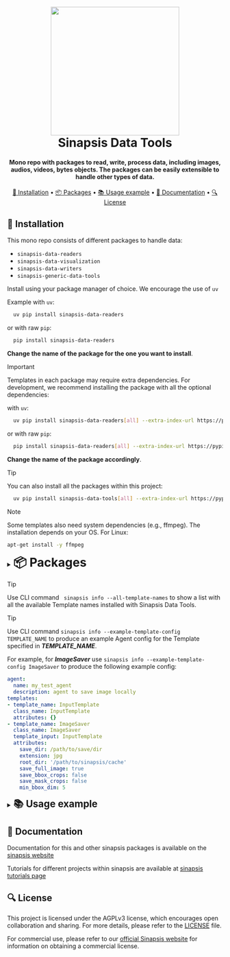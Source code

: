 <h1 align="center">
<br>
<a href="https://sinapsis.tech/">
  <img
    src="https://github.com/Sinapsis-AI/brand-resources/blob/main/sinapsis_logo/4x/logo.png?raw=true"
    alt="" width="300">
</a>

<br>
Sinapsis Data Tools
<br>
</h1>

<h4 align="center"> Mono repo with packages to read, write, process data, including images, audios, videos, bytes objects. The packages
can be easily extensible to handle other types of data.</h4>

<p align="center">
<a href="#installation">🐍 Installation</a> •
<a href="#packages">📦 Packages</a> •
<a href="#usage">📚 Usage example</a> •
<a href="#documentation">📙 Documentation</a> •
<a href="#license">🔍 License</a>
</p>

<h2 id="installation">🐍 Installation</h2>

This mono repo consists of different packages to handle data:

* <code>sinapsis-data-readers</code>
* <code>sinapsis-data-visualization</code>
* <code>sinapsis-data-writers</code>
* <code>sinapsis-generic-data-tools</code>

Install using your package manager of choice. We encourage the use of <code>uv</code>

Example with <code>uv</code>:

```bash
  uv pip install sinapsis-data-readers
```
 or with raw <code>pip</code>:
```bash
  pip install sinapsis-data-readers
```
</details>

**Change the name of the package for the one you want to install**.

> [!IMPORTANT]
> Templates in each package may require extra dependencies. For development, we recommend installing the package with all the optional dependencies:
>

with <code>uv</code>:

```bash
  uv pip install sinapsis-data-readers[all] --extra-index-url https://pypi.sinapsis.tech
```
 or with raw <code>pip</code>:
```bash
  pip install sinapsis-data-readers[all] --extra-index-url https://pypi.sinapsis.tech
```
</details>

**Change the name of the package accordingly**.

> [!TIP]
> You can also install all the packages within this project:
>
```bash
  uv pip install sinapsis-data-tools[all] --extra-index-url https://pypi.sinapsis.tech
```
> [!NOTE]
> Some templates also need system dependencies (e.g., ffmpeg). The installation
> depends on your OS. For Linux:
>
```bash
apt-get install -y ffmpeg
```

<details id='packages'><summary><strong><span style="font-size: 2.0em;"> 📦 Packages</span></strong></summary>


- **Sinapsis Data Readers**
    - **Audio Readers**\
    _Read audio files from several formats using Pydub, Soundfile, among others._
    - **Dataset Readers**\
    _Read and manipulate tabular datasets from the scikit libraries, among others._
    - **Image Readers**\
    _Read and manipulate images from COCO, paths in CSVs, whole folders, etc._
    - **Text Readers**\
    _Read text data from a simple string and other sources._
    - **Video Readers**\
    _Read videoframes using CV2, Dali, FFMPEG, Torch, among others._

- **Sinapsis Data Visualization**\
_Visualize data distributions and manifolds, as well as draw all kinds of annotations on images, such as bounding boxes, keypoints, labels, oriented bounding boxes, segmentation masks, etc._
- **Sinapsis Data Writers**\
_Write data to many kinds of files._
    - **Annotation Writers**\
    _Save text annotations to JSON, geometries to polygons, etc._
    - **Audio Writers**\
    _Save to audio files using Soundfile, among others._
    - **Image Writers**
    _Save to image files using CV2, among others._
    - **Video Writers**\
    _Save to video files using CV2 or FFMPEG, among others._
- **Sinapsis Generic Data Tools**\
_Wide range of miscellaneous tools to manipulate your data._
</details>

> [!TIP]
> Use CLI command ``` sinapsis info --all-template-names``` to show a list with all the available Template names installed with Sinapsis Data Tools.

> [!TIP]
> Use CLI command ```sinapsis info --example-template-config TEMPLATE_NAME``` to produce an example Agent config for the Template specified in ***TEMPLATE_NAME***.

For example, for ***ImageSaver*** use ```sinapsis info --example-template-config ImageSaver``` to produce the following example config:


```yaml
agent:
  name: my_test_agent
  description: agent to save image locally
templates:
- template_name: InputTemplate
  class_name: InputTemplate
  attributes: {}
- template_name: ImageSaver
  class_name: ImageSaver
  template_input: InputTemplate
  attributes:
    save_dir: /path/to/save/dir
    extension: jpg
    root_dir: '/path/to/sinapsis/cache'
    save_full_image: true
    save_bbox_crops: false
    save_mask_crops: false
    min_bbox_dim: 5
```


<details id='usage'><summary><strong><span style="font-size: 1.6em;"> 📚 Usage example</span></strong></summary>
You can copy and paste the following config and run it using the sinapsis cli, changing the <code>data_dir</code> attribute in the <code>FolderImageDatasetCV2</code> and the <code>root_dir</code> attribute in the <code>ImageSaver</code> template

```yaml
agent:
  name: my_test_agent
  description: agent to save image locally
templates:
- template_name: InputTemplate
  class_name: InputTemplate
  attributes: {}
- template_name: FolderImageDatasetCV2
  class_name: FolderImageDatasetCV2
  attributes:
    data_dir: /path/to/image
    pattern: '**/*'
    batch_size: 1
    load_on_init: true
    label_path_index: 0
    is_ground_truth: false

- template_name: ImageSaver
  class_name: ImageSaver
  template_input: FolderImageDatasetCV2
  attributes:
    save_dir: /path/to/save/dir
    extension: jpg
    root_dir: '/path/to/sinapsis/cache'
    save_full_image: true
    save_bbox_crops: false
    save_mask_crops: false
    min_bbox_dim: 5
```

To run, simply use:

```bash
sinapsis run name_of_the_config.yml
```
</details>

<h2 id="documentation">📙 Documentation</h2>

Documentation for this and other sinapsis packages is available on the [sinapsis website](https://docs.sinapsis.tech/docs)

Tutorials for different projects within sinapsis are available at [sinapsis tutorials page](https://docs.sinapsis.tech/tutorials)

<h2 id="license">🔍 License</h2>

This project is licensed under the AGPLv3 license, which encourages open collaboration and sharing. For more details, please refer to the [LICENSE](LICENSE) file.

For commercial use, please refer to our [official Sinapsis website](https://sinapsis.tech) for information on obtaining a commercial license.



